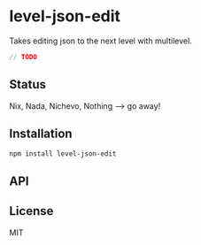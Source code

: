 # level-json-edit

Takes editing json to the next level with multilevel.

```js
// TODO
```

## Status

Nix, Nada, Nichevo, Nothing --> go away!
## Installation

    npm install level-json-edit

## API


## License

MIT
